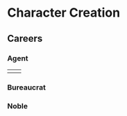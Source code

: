 # Character Creation


## Careers



### Agent

|   |   |
|---|---|
|   |   |

### Bureaucrat

### Noble